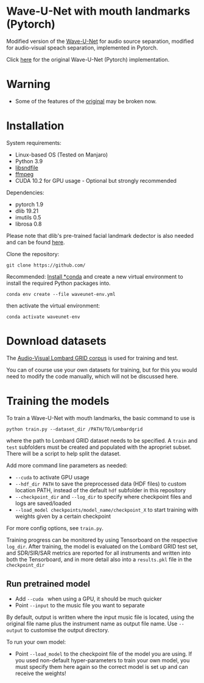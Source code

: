 # Wave-U-Net with mouth landmarks (Pytorch)

Modified version of the [Wave-U-Net](https://arxiv.org/abs/1806.03185) for audio source separation, modified for audio-visual speach separation, implemented in Pytorch.

Click [here](https://github.com/f90/Wave-U-Net-Pytorch) for the original Wave-U-Net (Pytorch) implementation.

# Warning
* Some of the features of the [original](https://github.com/f90/Wave-U-Net-Pytorch) may be broken now.

# Installation

System requirements:
* Linux-based OS (Tested on Manjaro)
* Python 3.9
* [libsndfile](http://mega-nerd.com/libsndfile/) 
* [ffmpeg](https://www.ffmpeg.org/)
* CUDA 10.2 for GPU usage - Optional but 
strongly recommended

Dependencies:
* pytorch 1.9
* dlib 19.21
* imutils 0.5
* librosa 0.8

Please note that
dlib's pre-trained facial landmark dedector is also needed and can be found [here](http://dlib.net/files/shape_predictor_68_face_landmarks.dat.bz2).


Clone the repository:
```
git clone https://github.com/
```

Recommended: [Install *conda](https://docs.conda.io/projects/conda/en/latest/user-guide/install/linux.html) and create a new virtual environment to install the required Python packages into.

```
conda env create --file waveunet-env.yml
```
then activate the virtual environment:
```
conda activate waveunet-env
```


# Download datasets

The [Audio-Visual Lombard GRID corpus](http://spandh.dcs.shef.ac.uk/avlombard/) is used for training and test. 

You can of course use your own datasets for training, but for this you would need to modify the code manually, which will not be discussed here.

# Training the models

To train a Wave-U-Net with mouth landmarks, the basic command to use is

```
python train.py --dataset_dir /PATH/TO/Lombardgrid 
```
where the path to Lombard GRID dataset needs to be specified. A ``train`` and ``test`` subfolders must be created and populated with the apropriet subset.
There will be a script to help split the dataset.

Add more command line parameters as needed:
* ``--cuda`` to activate GPU usage
* ``--hdf_dir PATH`` to save the preprocessed data (HDF files) to custom location PATH, instead of the default ``hdf`` subfolder in this repository
* ``--checkpoint_dir`` and ``--log_dir`` to specify where checkpoint files and logs are saved/loaded
* ``--load_model checkpoints/model_name/checkpoint_X`` to start training with weights given by a certain checkpoint

For more config options, see ``train.py``.

Training progress can be monitored by using Tensorboard on the respective ``log_dir``.
After training, the model is evaluated on the Lombard GRID test set, and SDR/SIR/SAR metrics are reported for all instruments and written into both the Tensorboard, and in more detail also into a ``results.pkl`` file in the ``checkpoint_dir``

<!-- # <a name="test"></a> Test trained models on songs!

We provide the default model in a pre-trained form as download so you can separate your own songs right away.

## Downloading our pretrained models

Download our pretrained model [here](https://www.dropbox.com/s/r374hce896g4xlj/models.7z?dl=1).
Extract the archive into the ``checkpoints`` subfolder in this repository, so that you have one subfolder for each model (e.g. ``REPO/checkpoints/waveunet``) -->

## Run pretrained model

<!-- To apply our pretrained model to any of your own songs, simply point to its audio file path using the ``input_path`` parameter:

```
python3.6 predict.py --load_model checkpoints/waveunet/model --input "audio_examples/Cristina Vane - So Easy/mix.mp3"
``` -->

* Add ``--cuda `` when using a GPU, it should be much quicker
* Point ``--input`` to the music file you want to separate

By default, output is written where the input music file is located, using the original file name plus the instrument name as output file name. Use ``--output`` to customise the output directory.

To run your own model:
* Point ``--load_model`` to the checkpoint file of the model you are using. If you used non-default hyper-parameters to train your own model, you must specify them here again so the correct model is set up and can receive the weights!

